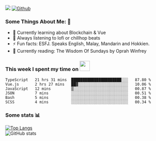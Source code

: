 ![](https://visitor-badge.laobi.icu/badge?page_id=seanho96.seanho96)
[![Github](https://img.shields.io/github/followers/seanho96?label=Follow&style=social)](https://github.com/seanho96)

### Some Things About Me: 👋
- 🌱 Currently learning about Blockchain & Vue
- :musical_note: Always listening to lofi or chillhop beats
- :zap: Fun facts: ESFJ. Speaks English, Malay, Mandarin and Hokkien.
- :book: Currently reading: The Wisdom Of Sundays by Oprah Winfrey

### This week I spent my time on <img src="https://media.giphy.com/media/SvQzkTQb3ZwKcj1QTO/giphy.gif" width="32">

<!--START_SECTION:waka-->

```text
TypeScript   21 hrs 31 mins  ██████████████████████░░░   87.80 %
Vue.js       2 hrs 27 mins   ██▓░░░░░░░░░░░░░░░░░░░░░░   10.06 %
JavaScript   12 mins         ▒░░░░░░░░░░░░░░░░░░░░░░░░   00.87 %
JSON         7 mins          ░░░░░░░░░░░░░░░░░░░░░░░░░   00.51 %
Bash         5 mins          ░░░░░░░░░░░░░░░░░░░░░░░░░   00.38 %
SCSS         4 mins          ░░░░░░░░░░░░░░░░░░░░░░░░░   00.34 %
```

<!--END_SECTION:waka-->

### Some stats 📊

[![Top Langs](https://github-readme-stats.vercel.app/api/top-langs/?username=seanho96&layout=compact&theme=graywhite)](https://github.com/anuraghazra/github-readme-stats)
<br/>
![GitHub stats](https://github-readme-stats.vercel.app/api?username=seanho96&show_icons=true&theme=graywhite)

